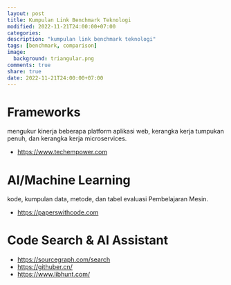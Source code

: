 ```yaml
---
layout: post
title: Kumpulan Link Benchmark Teknologi
modified: 2022-11-21T24:00:00+07:00
categories:
description: "kumpulan link benchmark teknologi"
tags: [benchmark, comparison]
image:
  background: triangular.png
comments: true
share: true
date: 2022-11-21T24:00:00+07:00
---
```


# Frameworks
mengukur kinerja beberapa platform aplikasi web, kerangka kerja tumpukan penuh, dan kerangka kerja microservices.

- https://www.techempower.com


# AI/Machine Learning
kode, kumpulan data, metode, dan tabel evaluasi Pembelajaran Mesin.

- https://paperswithcode.com

# Code Search & AI Assistant

- https://sourcegraph.com/search
- https://githuber.cn/
- https://www.libhunt.com/